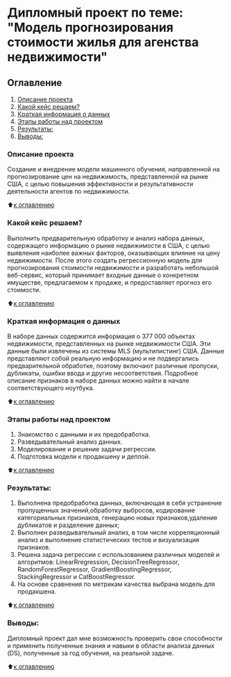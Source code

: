 # Дипломный проект по теме: "Модель прогнозирования стоимости жилья для агенства недвижимости"

## Оглавление 

1. [Описание проекта](https://github.com/Lily-8991/concluding_project/blob/main/README.md#Описание-проекта)
2. [Какой кейс решаем?](https://github.com/Lily-8991/concluding_project/blob/main/README.md#Какой-кейс-решаем?)
3. [Краткая информация о данных](https://github.com/Lily-8991/concluding_project/blob/main/README.md#Краткая-информация-о-данных)
4. [Этапы работы над проектом](https://github.com/Lily-8991/concluding_project/blob/main/README.md#Этапы-работы-над-проектом) 
5. [Результаты:](https://github.com/Lily-8991/concluding_project/blob/main/README.md#Результаты:)
6. [Выводы:](https://github.com/Lily-8991/concluding_project/blob/main/README.md#Выводы:)


### Описание проекта    
Создание и внедрение модели машинного обучения, направленной на прогнозирование цен на недвижимость, представленной на рынке США, с целью повышения эффективности и результативности деятельности агентов по недвижимости.

:arrow_up:[к оглавлению](https://github.com/Lily-8991/concluding_project/blob/main/README.md#Оглавление)

### Какой кейс решаем?  
Выполнить предварительную обработку и анализ набора данных, содержащего информацию о рынке недвижимости в США, с целью выявления наиболее важных факторов, оказывающих влияние на цену недвижимости. После этого создать регрессионную модель для прогнозирования стоимости недвижимости и разработать небольшой веб-сервис, который принимает входные данные о конкретном имуществе, предлагаемом к продаже, и предоставляет прогноз его стоимости.

:arrow_up:[к оглавлению](https://github.com/Lily-8991/concluding_project/blob/main/README.md#Оглавление)

### Краткая информация о данных
В наборе данных содержится информация о 377 000 объектах недвижимости, представленных на рынке недвижимости США. Эти данные были извлечены из системы MLS (мультилистинг) США. Данные представляют собой реальную информацию и не подвергались предварительной обработке, поэтому включают различные пропуски, дубликаты, ошибки ввода и другие несоответствия. Подробное описание признаков в наборе данных можно найти в начале соответствующего ноутбука.

:arrow_up:[к оглавлению](https://github.com/Lily-8991/concluding_project/blob/main/README.md#Оглавление)

### Этапы работы над проектом  
1. Знакомство с данными и их предобработка.
2. Разведывательный анализ данных.
3. Моделирование и решение задачи регрессии.
4. Подготовка модели к продакшену и деплой.

:arrow_up:[к оглавлению](https://github.com/Lily-8991concluding_project/blob/main/README.md#Оглавление)

### Результаты:  
1. Выполнена предобработка данных, включающая в себя устранение пропущенных значений,обработку выбросов, кодирование категориальных признаков, генерацию новых признаков,удаление дубликатов и разделение данных;
2. Выполнен разведывательный анализ, в том числе корреляционный анализ и выполнение статистических тестов и визуализация признаков.
3. Решена задача регрессии с использованием различных моделей и алгоритмов: LinearRregression, DecisionTreeRegressor, RandomForestRegressor, GradientBoostingRegressor, StackingRegressor и CatBoostRegressor.
4. На основе сравнения по метрикам качества выбрана модель для продакшена.

:arrow_up:[к оглавлению](https://github.com/Lily-8991/concluding_project/blob/main/README.md#Оглавление)

### Выводы:  
Дипломный проект дал мне возможность проверить свои способности и применить полученные знания и навыки в области анализа данных (DS), полученные за год обучения, на реальной задаче.

:arrow_up:[к оглавлению](https://github.com/Lily-8991/concluding_project/blob/main/README.md#Оглавление)
